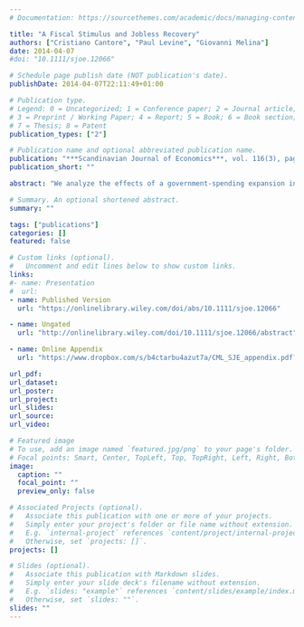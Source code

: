 ```yaml
---
# Documentation: https://sourcethemes.com/academic/docs/managing-content/

title: "A Fiscal Stimulus and Jobless Recovery"
authors: ["Cristiano Cantore", "Paul Levine", "Giovanni Melina"]
date: 2014-04-07
#doi: "10.1111/sjoe.12066"

# Schedule page publish date (NOT publication's date).
publishDate: 2014-04-07T22:11:49+01:00

# Publication type.
# Legend: 0 = Uncategorized; 1 = Conference paper; 2 = Journal article;
# 3 = Preprint / Working Paper; 4 = Report; 5 = Book; 6 = Book section;
# 7 = Thesis; 8 = Patent
publication_types: ["2"]

# Publication name and optional abbreviated publication name.
publication: "***Scandinavian Journal of Economics***, vol. 116(3), pages 669-701, July"
publication_short: ""

abstract: "We analyze the effects of a government-spending expansion in a dynamic stochastic general equilibrium model with Mortensen–Pissarides labor-market frictions, deep habits in private and public consumption, investment adjustment costs, a constant elasticity of substitution (CES) production function, and adjustments in employment at both intensive and extensive margins. The combination of deep habits and CES technology is crucial. The presence of deep habits magnifies the responses of macroeconomic variables to a fiscal stimulus, while an elasticity of substitution between capital and labor in the range of available estimates allows the model to produce a scenario compatible with the observed jobless recovery."

# Summary. An optional shortened abstract.
summary: ""

tags: ["publications"]
categories: []
featured: false

# Custom links (optional).
#   Uncomment and edit lines below to show custom links.
links:
#- name: Presentation
#  url:
- name: Published Version
  url: "https://onlinelibrary.wiley.com/doi/abs/10.1111/sjoe.12066"

- name: Ungated
  url: "http://onlinelibrary.wiley.com/doi/10.1111/sjoe.12066/abstract"

- name: Online Appendix
  url: "https://www.dropbox.com/s/b4ctarbu4azut7a/CML_SJE_appendix.pdf?dl=0"

url_pdf:
url_dataset:
url_poster:
url_project:
url_slides:
url_source:
url_video:

# Featured image
# To use, add an image named `featured.jpg/png` to your page's folder.
# Focal points: Smart, Center, TopLeft, Top, TopRight, Left, Right, BottomLeft, Bottom, BottomRight.
image:
  caption: ""
  focal_point: ""
  preview_only: false

# Associated Projects (optional).
#   Associate this publication with one or more of your projects.
#   Simply enter your project's folder or file name without extension.
#   E.g. `internal-project` references `content/project/internal-project/index.md`.
#   Otherwise, set `projects: []`.
projects: []

# Slides (optional).
#   Associate this publication with Markdown slides.
#   Simply enter your slide deck's filename without extension.
#   E.g. `slides: "example"` references `content/slides/example/index.md`.
#   Otherwise, set `slides: ""`.
slides: ""
---
```

